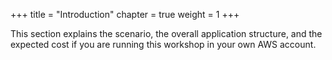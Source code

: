 +++
title = "Introduction"
chapter = true
weight = 1
+++

This section explains the scenario, the overall application structure, and the expected cost if you are running this workshop in your own AWS account.